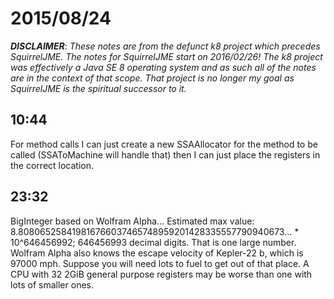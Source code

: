 # 2015/08/24

***DISCLAIMER***: _These notes are from the defunct k8 project which_
_precedes SquirrelJME. The notes for SquirrelJME start on 2016/02/26!_
_The k8 project was effectively a Java SE 8 operating system and as such_
_all of the notes are in the context of that scope. That project is no_
_longer my goal as SquirrelJME is the spiritual successor to it._

## 10:44

For method calls I can just create a new SSAAllocator for the method to be
called (SSAToMachine will handle that) then I can just place the registers in
the correct location.

## 23:32

BigInteger based on Wolfram Alpha... Estimated max value:
8.808065258419816766037465748959201428335557790940673... * 10^646456992;
646456993 decimal digits. That is one large number. Wolfram Alpha also knows
the escape velocity of Kepler-22 b, which is 97000 mph. Suppose you will need
lots to fuel to get out of that place. A CPU with 32 2GiB general purpose
registers may be worse than one with lots of smaller ones.

